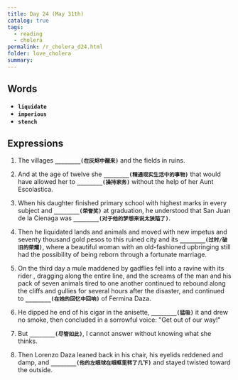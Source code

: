```yaml
---
title: Day 24 (May 31th)
catalog: true
tags: 
  - reading
  - cholera
permalink: /r_cholera_d24.html
folder: love_cholera
summary: 
---
```


## Words

-   <b data-toggle="tooltip" data-original-title="{{site.data.glossary.liquidate}}">`liquidate`</b>
-   <b data-toggle="tooltip" data-original-title="{{site.data.glossary.imperious}}">`imperious`</b>
-   <b data-toggle="tooltip" data-original-title="{{site.data.glossary.stench}}">`stench`</b>

## Expressions

1.  The villages <b data-toggle="tooltip" data-original-title="{{site.data.answers.24_a}}">`________(在灰烬中醒来)`</b> and the fields in ruins.

2.  And at the age of twelve she <b data-toggle="tooltip" data-original-title="{{site.data.answers.24_b}}">`________(精通现实生活中的事物)`</b> that would have allowed her to <b data-toggle="tooltip" data-original-title="{{site.data.answers.24_b2}}">`________(操持家务)`</b> without the help of her Aunt Escolastica.

3.  When his daughter finished primary school with highest marks in every subject and <b data-toggle="tooltip" data-original-title="{{site.data.answers.24_c}}">`________(荣誉奖)`</b> at graduation, he understood that San Juan de la Cienaga was <b data-toggle="tooltip" data-original-title="{{site.data.answers.24_c2}}">`________(对于他的梦想来说太狭隘了)`</b>.

4.  Then he liquidated lands and animals and moved with new impetus and seventy thousand gold pesos to this ruined city and its <b data-toggle="tooltip" data-original-title="{{site.data.answers.24_d}}">`________(过时/破旧的荣耀)`</b>, where a beautiful woman with an old-fashioned upbringing still had the possibility of being reborn through a fortunate marriage.

5.  On the third day a mule maddened by gadflies fell into a ravine with its rider , dragging along the entire line, and the screams of the man and his pack of seven animals tired to one another continued to rebound along the cliffs and gullies for several hours after the disaster, and continued to <b data-toggle="tooltip" data-original-title="{{site.data.answers.24_e}}">`________(在她的回忆中回响)`</b> of Fermina Daza.

6.  He dipped he end of his cigar in the anisette, <b data-toggle="tooltip" data-original-title="{{site.data.answers.24_f}}">`________(猛吸)`</b> it and drew no smoke, then concluded in a sorrowful voice: "Get out of our way!"

7.  But <b data-toggle="tooltip" data-original-title="{{site.data.answers.24_g}}">`________(尽管如此)`</b>, I cannot answer without knowing what she thinks.

8.  Then Lorenzo Daza leaned back in his chair, his eyelids reddened and damp, and <b data-toggle="tooltip" data-original-title="{{site.data.answers.24_h}}">`________(他的左眼球在眼眶里转了几下)`</b> and stayed twisted toward the outside.



